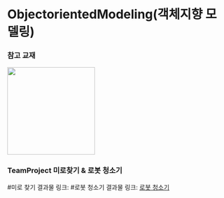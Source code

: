 # ObjectorientedModeling(객체지향 모델링)

### 참고 교재
<img width="200" src="https://user-images.githubusercontent.com/38236367/97992727-70809e80-1e26-11eb-8db1-f80d95ec1d87.jpg">

### TeamProject 미로찾기 & 로봇 청소기
#미로 찾기 결과물 링크: 
#로봇 청소기 결과물 링크: [로봇 청소기](https://youtu.be/svkuf2hENKo)
